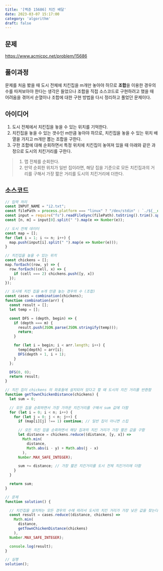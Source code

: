 ```yaml
---
title: '[백준 15686] 치킨 배달'
date: 2023-03-07 15:17:00
category: 'algorithm'
draft: false
---
```


## 문제
https://www.acmicpc.net/problem/15686

## 풀이과정
문제를 처음 봤을 때 도시 전체에 치킨집을 m개만 놓아야 하므로 <b>조합</b>을 이용한 경우의 수를 따져보아야 한다는 생각은 들었으나 조합을 직접 소스코드로 구현하려고 했을 때 어려움을 겪어서 순열이나 조합에 대한 구현 방법을 다시 정리하고 풀었던 문제이다.

## 아이디어
1. 도시 전체에서 치킨집을 놓을 수 있는 위치를 기억한다.
2. 치킨집을 놓을 수 있는 갯수인 m만큼 놓아야 하므로, 치킨집을 놓을 수 있는 위치 배열을 가지고 m개만 뽑는 조합을 구한다.
3. 구한 조합에 대해 순회하면서 특정 위치에 치킨집이 놓여져 있을 때 아래와 같은 과정으로 도시의 치킨거리를 구한다.
> 1. 맵 전체를 순회한다.
> 2. 만약 순회한 위치가 일반 집이라면, 해당 집을 기준으로 모든 치킨집과의 거리를 구해서 가장 짧은 거리를 도시의 치킨거리에 더한다.

## 소스코드
```js
// 입력 처리
const INPUT_NAME = "i2.txt";
const filePath = process.platform === "linux" ? "/dev/stdin" : `./${__dirname.split('\\').pop()}/${INPUT_NAME}`;
const input = require("fs").readFileSync(filePath).toString().trim().split("\n").map(item => item.trim());
const [n, m] = input[0].split(" ").map(e => Number(e));

// 도시 전체 데이터
const map = [];
for (let i = 1; i <= n; i++) {
  map.push(input[i].split(" ").map(e => Number(e)));
}

// 치킨집을 놓을 수 있는 위치
const chickens = [];
map.forEach((row, y) => {
  row.forEach((cell, x) => {
    if (cell === 2) chickens.push([y, x])
  });
});

// 도시에 치킨 집을 m개 만큼 놓는 경우의 수 (조합)
const cases = combination(chickens);
function combination(arr) {
  const result = [];
  let temp = [];

  const DFS = (depth, begin) => {
    if (depth === m) {
      result.push(JSON.parse(JSON.stringify(temp)));
      return;
    }

    for (let i = begin; i < arr.length; i++) {
      temp[depth] = arr[i];
      DFS(depth + 1, i + 1);
    }
  };

  DFS(0, 0);
  return result;
}

// 치킨 집이 chickens 의 좌표들에 설치되어 있다고 할 때 도시의 치킨 거리를 반환함
function getTownChickenDistance(chickens) {
  let sum = 0;

  // 모든 집을 순회하면서 가장 가까운 치킨거리를 구해서 sum 값에 더함
  for (let i = 0; i < n; i++) {
    for (let j = 0; j < n; j++) {
      if (map[i][j] !== 1) continue; // 일반 집이 아니면 스킵

      // 모든 치킨 집을 순회하면서 해당 집과의 치킨 거리가 가장 짧은 값을 구함
      let distance = chickens.reduce((distance, [y, x]) =>
        Math.min(
          distance,
          Math.abs(i - y) + Math.abs(j - x)
        ),
      Number.MAX_SAFE_INTEGER);

      sum += distance; // 가장 짧은 치킨거리를 도시 전체 치킨거리에 더함
    }
  }

  return sum;
}

// 문제
function solution() {

  // 치킨집을 설치하는 모든 경우의 수에 따라서 도시의 치킨 거리가 가장 낮은 값을 찾는다.
  const result = cases.reduce((distance, chickens) =>
    Math.min(
      distance,
      getTownChickenDistance(chickens)
    ),
  Number.MAX_SAFE_INTEGER);

  console.log(result);
}

// 실행
solution();
```